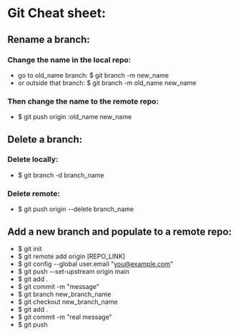 # Git Cheat sheet:

## Rename a branch:
### Change the name in the local repo:
* go to old_name branch: $ git branch -m new_name
* or outside that branch: $ git branch -m old_name new_name
### Then change the name to the remote repo:
* $ git push origin :old_name new_name

## Delete a branch:
### Delete locally:
* $ git branch -d branch_name
### Delete remote:
* $ git push origin --delete branch_name

## Add a new branch and populate to a remote repo:
* $ git init
* $ git remote add origin [REPO_LINK]
* $ git config --global user.email "you@example.com"
* $ git push --set-upstream origin main
* $ git add .
* $ git commit -m "message"
* $ git branch new_branch_name
* $ git checkout new_branch_name
* $ git add .
* $ git commit -m "real message"
* $ git push
